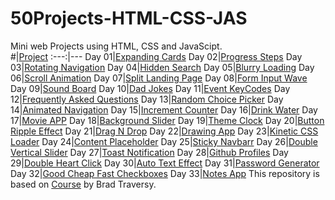 # 50Projects-HTML-CSS-JAS

Mini web Projects using HTML, CSS and JavaScipt.<br>
#|[Project](https://youngwonius.github.io/50Projects-HTML-CSS-JS/)
:---:|---
Day 01|[Expanding Cards](https://youngwonius.github.io/50Projects-HTML-CSS-JS/Day1_Expanding_Cards/)
Day 02|[Progress Steps](https://youngwonius.github.io/50Projects-HTML-CSS-JS/Day2_Progress_Steps/)
Day 03|[Rotating Navigation](https://youngwonius.github.io/50Projects-HTML-CSS-JS/Day3_Rotating_Navigation/)
Day 04|[Hidden Search](https://youngwonius.github.io/50Projects-HTML-CSS-JS/Day4_Hidden_Search/)
Day 05|[Blurry Loading](https://youngwonius.github.io/50Projects-HTML-CSS-JS/Day5_Blurry_Loading/)
Day 06|[Scroll Animation](https://youngwonius.github.io/50Projects-HTML-CSS-JS/Day6_Scroll_Animation/)
Day 07|[Split Landing Page](https://youngwonius.github.io/50Projects-HTML-CSS-JS/Day7_Split_Landing_Page/)
Day 08|[Form Input Wave](https://youngwonius.github.io/50Projects-HTML-CSS-JS/Day8_Form_Input_Wave/)
Day 09|[Sound Board](https://youngwonius.github.io/50Projects-HTML-CSS-JS/Day9_Sound_Board/)
Day 10|[Dad Jokes](https://youngwonius.github.io/50Projects-HTML-CSS-JS/Day10_Dad_Jokes/)
Day 11|[Event KeyCodes](https://youngwonius.github.io/50Projects-HTML-CSS-JS/Day11_Event_KeyCodes/)
Day 12|[Frequently Asked Questions](https://youngwonius.github.io/50Projects-HTML-CSS-JS/Day12_Frequently_Asked_Questions/)
Day 13|[Random Choice Picker](https://youngwonius.github.io/50Projects-HTML-CSS-JS/Day13_Random_Choice_Picker/)
Day 14|[Animated Navigation](https://youngwonius.github.io/50Projects-HTML-CSS-JS/Day14_Animated_Navigation/)
Day 15|[Increment Counter](https://youngwonius.github.io/50Projects-HTML-CSS-JS/Day15_Increment_Counter/)
Day 16|[Drink Water](https://youngwonius.github.io/50Projects-HTML-CSS-JS/Day16_Drink_Water/)
Day 17|[Movie APP](https://youngwonius.github.io/50Projects-HTML-CSS-JS/Day17_Movie_App/)
Day 18|[Background Slider](https://youngwonius.github.io/50Projects-HTML-CSS-JS/Day18_Background_Slider/)
Day 19|[Theme Clock](https://youngwonius.github.io/50Projects-HTML-CSS-JS/Day19_Theme_Clock/)
Day 20|[Button Ripple Effect](https://youngwonius.github.io/50Projects-HTML-CSS-JS/Day20_Button_Ripple_Effect/)
Day 21|[Drag N Drop](https://youngwonius.github.io/50Projects-HTML-CSS-JS/Day21_Drag_N_Drop/)
Day 22|[Drawing App](https://youngwonius.github.io/50Projects-HTML-CSS-JS/Day22_Drawing_App/)
Day 23|[Kinetic CSS Loader](https://youngwonius.github.io/50Projects-HTML-CSS-JS/Day23_Kinetic_CSS_Loader/)
Day 24|[Content Placeholder](https://youngwonius.github.io/50Projects-HTML-CSS-JS/Day24_Content_Placeholder/)
Day 25|[Sticky Navbarr](https://youngwonius.github.io/50Projects-HTML-CSS-JS/Day25_Sticky_Navbar/)
Day 26|[Double Vertical Slider](https://youngwonius.github.io/50Projects-HTML-CSS-JS/Day26_Double_Vertical_Slider/)
Day 27|[Toast Notification](./Day33_Notes_App)
Day 28|[Github Profiles](./Day28_Github_Profiles)
Day 29|[Double Heart Click](./Day29_Double_Heart_Click)
Day 30|[Auto Text Effect](./Day30_Auto_Text_Effect)
Day 31|[Password Generator](./Day31_Password_Generator)
Day 32|[Good Cheap Fast Checkboxes](./Day32_Good_Cheap_Fast_Checkboxes)
Day 33|[Notes App](./Day33_Notes_App)
This repository is based on [Course](https://www.udemy.com/course/50-projects-50-days/) by Brad Traversy.
